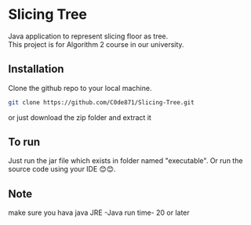 # Slicing Tree
Java application to represent slicing floor as tree.<br>
This project is for Algorithm 2 course in our university.
## Installation

Clone the github repo to your local machine.

```bash
git clone https://github.com/C0de871/Slicing-Tree.git
```
or just download the zip folder and extract it

## To run
Just run the jar file which exists in folder named "executable".
Or run the source code using your IDE 😊😊.

## Note

make sure you hava java JRE -Java run time- 20 or later

